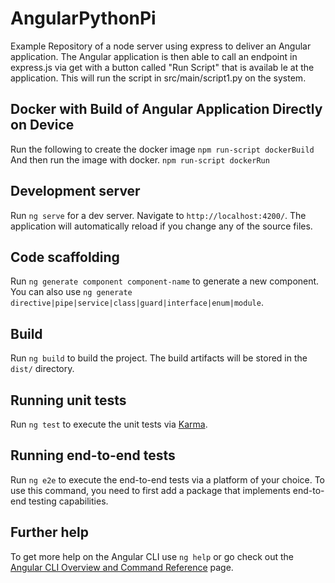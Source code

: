 # AngularPythonPi

Example Repository of a node server using express to deliver an Angular application. The Angular application is then able to call an endpoint in express.js via get with a button called "Run Script" that is availab le at the application. This will run the script in src/main/script1.py on the system.

## Docker with Build of Angular Application Directly on Device
Run the following to create the docker image
```npm run-script dockerBuild```
And then run the image with docker.
```npm run-script dockerRun```

## Development server

Run `ng serve` for a dev server. Navigate to `http://localhost:4200/`. The application will automatically reload if you change any of the source files.

## Code scaffolding

Run `ng generate component component-name` to generate a new component. You can also use `ng generate directive|pipe|service|class|guard|interface|enum|module`.

## Build

Run `ng build` to build the project. The build artifacts will be stored in the `dist/` directory.

## Running unit tests

Run `ng test` to execute the unit tests via [Karma](https://karma-runner.github.io).

## Running end-to-end tests

Run `ng e2e` to execute the end-to-end tests via a platform of your choice. To use this command, you need to first add a package that implements end-to-end testing capabilities.

## Further help

To get more help on the Angular CLI use `ng help` or go check out the [Angular CLI Overview and Command Reference](https://angular.io/cli) page.
